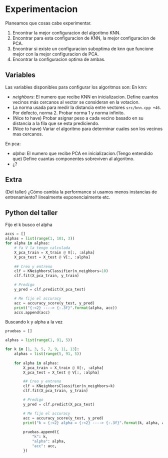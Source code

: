 # Experimentacion

Planeamos que cosas cabe experimentar.

1. Encontrar la mejor configuracion del algoritmo KNN.
2. Encontrar para esta configuracion de KNN, la mejor configuracion de PCA.
3. Encontrar si existe un configuracion suboptima de knn que funcione mejor con la mejor configuracion de PCA.
4. Encontrar la configuracion optima de ambas.

## Variables
Las variables disponibles para configurar los algoritmos son:
En knn:
- *neighbors*: El numero que recibe KNN en inicializacion. Define cuantos vecinos más cercanos al vector se consideran en la votacion.
- La norma usada para medir la distancia entre vectores `src/knn.cpp +46`. Por defecto, norma 2. Probar norma 1 y norma infinito.
- (Nice to have) Probar asignar peso a cada vecino basado en su distancia a la fila que se esta prediciendo.
- (Nice to have) Variar el algoritmo para determinar cuales son los vecinos mas cercanos.

En pca:
- *alpha*: El numero que recibe PCA en inicializacion.(Tengo entendido que) Define cuantas componentes sobreviven al algoritmo. 
- ¿?


## Extra
(Del taller) ¿Cómo cambia la performance si usamos menos instancias de entrenamiento? linealmente exponencialmente etc.


## Python del taller

Fijo el k busco el alpha
``` python
accs = []
alphas = list(range(1, 101, 3))
for alpha in alphas:
    # Ya V la tengo calculada
    X_pca_train = X_train @ V[:, :alpha]
    X_pca_test = X_test @ V[:, :alpha]
    
    ## Creo y entreno
    clf = KNeighborsClassifier(n_neighbors=10)
    clf.fit(X_pca_train, y_train)

    # Predigo
    y_pred = clf.predict(X_pca_test)

    # Me fijo el accuracy
    acc = accuracy_score(y_test, y_pred)
    print("{:<2} ----> {:.3f}".format(alpha, acc))
    accs.append(acc)
```

Buscando k y alpha a la vez
``` python
pruebas = []

alphas = list(range(1, 91, 5))

for k in [1, 3, 5, 7, 9, 11, 13]:
    alphas = list(range(5, 91, 5))
    
    for alpha in alphas:
        X_pca_train = X_train @ V[:, :alpha]
        X_pca_test = X_test @ V[:, :alpha]

        ## Creo y entreno
        clf = KNeighborsClassifier(n_neighbors=k)
        clf.fit(X_pca_train, y_train)

        # Predigo
        y_pred = clf.predict(X_pca_test)

        # Me fijo el accuracy
        acc = accuracy_score(y_test, y_pred)
        print("k = {:<2} alpha = {:<2} ----> {:.3f}".format(k, alpha, acc))
        
        pruebas.append({
            "k": k,
            "alpha": alpha,
            "acc": acc,
        })
    
```
